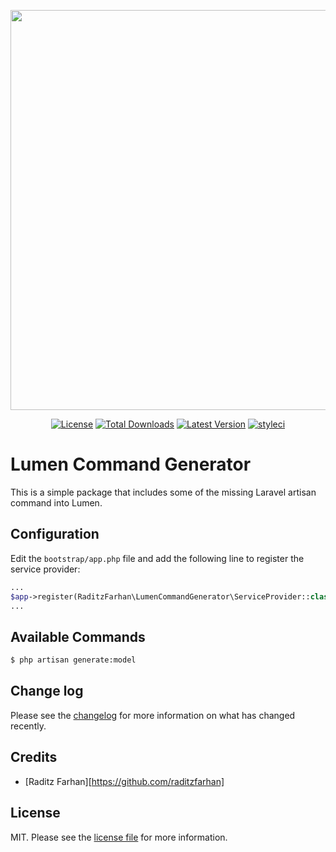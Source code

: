 <p align="center"><img src="https://res.cloudinary.com/raditzfarhan/image/upload/v1586864163/lumen-command-generator_kf3cfg.svg" width="640"></p>

<p align="center">
    <a href="https://packagist.org/packages/raditzfarhan/lumen-command-generator"><img src="https://img.shields.io/badge/License-MIT-yellow.svg?style=flat-square" alt="License"></a>
    <a href="https://packagist.org/packages/raditzfarhan/lumen-command-generator"><img src="https://img.shields.io/packagist/dt/raditzfarhan/lumen-command-generator?style=flat-square&color=red" alt="Total Downloads"></img></a>
    <a href="https://github.com/raditzfarhan/lumen-command-generator/releases"><img src="https://img.shields.io/github/v/tag/raditzfarhan/lumen-command-generator?style=flat-square&sort=semver" alt="Latest Version"></img></a>
    <a href="https://packagist.org/packages/raditzfarhan/lumen-command-generator"><img src="https://github.styleci.io/repos/7548986/shield?style=square" alt="styleci"></img></a>
</p>

# Lumen Command Generator

This is a simple package that includes some of the missing Laravel artisan command into Lumen.

## Configuration

Edit the `bootstrap/app.php` file and add the following line to register the service provider:

```php
...
$app->register(RaditzFarhan\LumenCommandGenerator\ServiceProvider::class);
...
```

## Available Commands

``` bash
$ php artisan generate:model
```

## Change log

Please see the [changelog](CHANGELOG.md) for more information on what has changed recently.

## Credits

- [Raditz Farhan][https://github.com/raditzfarhan]

## License

MIT. Please see the [license file](LICENSE) for more information.
